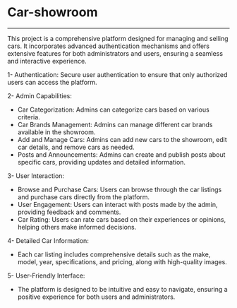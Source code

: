 # Car-showroom
----------------
This project is a comprehensive platform designed for managing and selling cars. It incorporates advanced authentication mechanisms and offers extensive features for both administrators and users, ensuring a seamless and interactive experience.

1- Authentication:
   Secure user authentication to ensure that only authorized users can access the platform.

2- Admin Capabilities:
   - Car Categorization: Admins can categorize cars based on various criteria.
   - Car Brands Management: Admins can manage different car brands available in the showroom.
   - Add and Manage Cars: Admins can add new cars to the showroom, edit car details, and remove cars as needed.
   - Posts and Announcements: Admins can create and publish posts about specific cars, providing updates and detailed information.

3- User Interaction:
   - Browse and Purchase Cars: Users can browse through the car listings and purchase cars directly from the platform.
   - User Engagement: Users can interact with posts made by the admin, providing feedback and comments.
   - Car Rating: Users can rate cars based on their experiences or opinions, helping others make informed decisions.

4- Detailed Car Information:
   - Each car listing includes comprehensive details such as the make, model, year, specifications, and pricing, along with high-quality images.

5- User-Friendly Interface:
   - The platform is designed to be intuitive and easy to navigate, ensuring a positive experience for both users and administrators.


